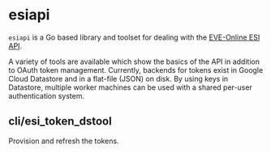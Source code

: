 # esiapi

`esiapi` is a Go based library and toolset for dealing with the
[EVE-Online ESI API](https://esi.tech.ccp.is/latest/).

A variety of tools are available which show the basics of the API in
addition to OAuth token management. Currently, backends for tokens
exist in Google Cloud Datastore and in a flat-file (JSON) on disk. By
using keys in Datastore, multiple worker machines can be used with a
shared per-user authentication system.

## cli/esi_token_dstool

Provision and refresh the tokens.
